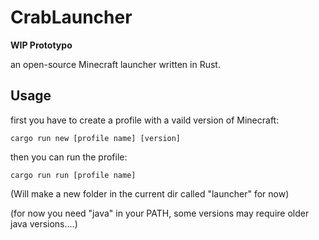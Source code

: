 # CrabLauncher 
**WIP Prototypo**

an open-source Minecraft launcher written in Rust.

## Usage
first you have to create a profile with a vaild version of Minecraft:
```
cargo run new [profile name] [version]
```
then you can run the profile:
```
cargo run run [profile name]
```

(Will make a new folder in the current dir called "launcher" for now)

(for now you need "java" in your PATH, some versions may require older java versions....)
